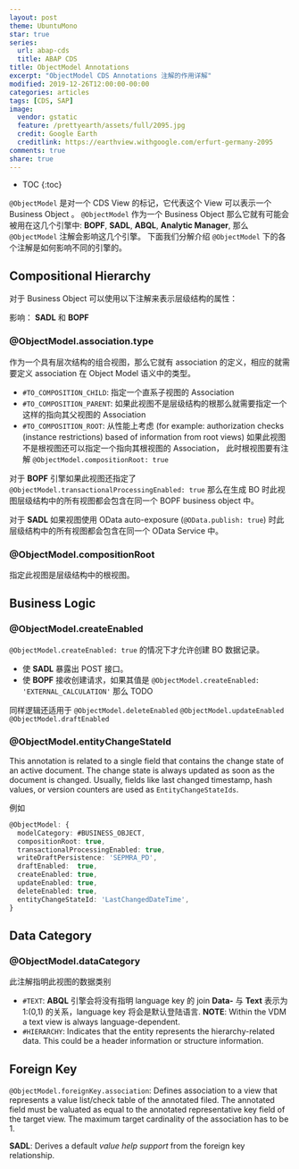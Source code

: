 ```yaml
---
layout: post
theme: UbuntuMono
star: true
series:
  url: abap-cds
  title: ABAP CDS
title: ObjectModel Annotations
excerpt: "ObjectModel CDS Annotations 注解的作用详解"
modified: 2019-12-26T12:00:00-00:00
categories: articles
tags: [CDS, SAP]
image:
  vendor: gstatic
  feature: /prettyearth/assets/full/2095.jpg
  credit: Google Earth
  creditlink: https://earthview.withgoogle.com/erfurt-germany-2095
comments: true
share: true
---
```


* TOC
{:toc}

`@ObjectModel` 是对一个 CDS View 的标记，它代表这个 View 可以表示一个 Business Object 。 `@ObjectModel` 作为一个 Business Object 那么它就有可能会被用在这几个引擎中: **BOPF**, **SADL**, **ABQL**, **Analytic Manager**, 那么 `@ObjectModel` 注解会影响这几个引擎。 下面我们分解介绍 `@ObjectModel` 下的各个注解是如何影响不同的引擎的。

## Compositional Hierarchy

对于 Business Object 可以使用以下注解来表示层级结构的属性：

影响： **SADL** 和 **BOPF**

### @ObjectModel.association.type

作为一个具有层次结构的组合视图，那么它就有 association 的定义，相应的就需要定义 association 在 Object Model 语义中的类型。

* `#TO_COMPOSITION_CHILD`: 指定一个直系子视图的 Association
* `#TO_COMPOSITION_PARENT`: 如果此视图不是层级结构的根那么就需要指定一个这样的指向其父视图的 Association
* `#TO_COMPOSITION_ROOT`: 从性能上考虑 (for example: authorization checks (instance restrictions) based of information from root views) 如果此视图不是根视图还可以指定一个指向其根视图的 Association， 此时根视图要有注解 `@ObjectModel.compositionRoot: true`

对于 **BOPF** 引擎如果此视图还指定了 `@ObjectModel.transactionalProcessingEnabled: true` 那么在生成 BO 时此视图层级结构中的所有视图都会包含在同一个 BOPF business object 中。

对于 **SADL** 如果视图使用 OData auto-exposure (`@OData.publish: true`) 时此层级结构中的所有视图都会包含在同一个 OData Service 中。

### @ObjectModel.compositionRoot

指定此视图是层级结构中的根视图。

## Business Logic

### @ObjectModel.createEnabled

`@ObjectModel.createEnabled: true` 的情况下才允许创建 BO 数据记录。

* 使 **SADL** 暴露出 POST 接口。
* 使 **BOPF** 接收创建请求，如果其值是 `@ObjectModel.createEnabled: 'EXTERNAL_CALCULATION'` 那么 TODO

同样逻辑还适用于 `@ObjectModel.deleteEnabled` `@ObjectModel.updateEnabled` `@ObjectModel.draftEnabled`

### @ObjectModel.entityChangeStateId

This annotation is related to a single field that contains the change state of an active document. The change state is always updated as soon as the document is changed. Usually, fields like last changed timestamp, hash values, or version counters are used as `EntityChangeStateIds`.

例如

```typescript
@ObjectModel: {
  modelCategory: #BUSINESS_OBJECT,
  compositionRoot: true,
  transactionalProcessingEnabled: true,
  writeDraftPersistence: 'SEPMRA_PD',
  draftEnabled:  true,
  createEnabled: true,
  updateEnabled: true,
  deleteEnabled: true,
  entityChangeStateId: 'LastChangedDateTime',
}
```

## Data Category

### @ObjectModel.dataCategory

此注解指明此视图的数据类别

* `#TEXT`: **ABQL** 引擎会将没有指明 language key 的 join **Data-** 与 **Text** 表示为 1:(0,1) 的关系，language key 将会是默认登陆语言. **NOTE**: Within the VDM a text view is always language-dependent.
* `#HIERARCHY`: Indicates that the entity represents the hierarchy-related data. This could be a header information or structure information.

## Foreign Key

`@ObjectModel.foreignKey.association`: Defines association to a view that represents a value list/check table of the annotated filed. The annotated field must be valuated as equal to the annotated representative key field of the target view. The maximum target cardinality of the association has to be 1.

**SADL**: Derives a default *value help support* from the foreign key relationship.
